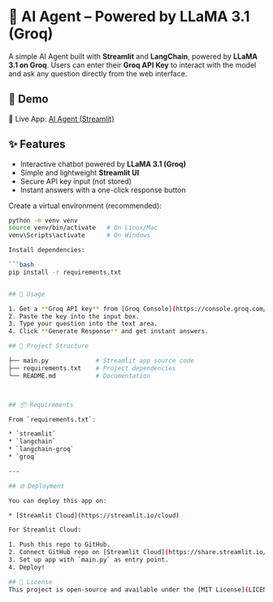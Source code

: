 # 🤖 AI Agent – Powered by LLaMA 3.1 (Groq)

A simple AI Agent built with **Streamlit** and **LangChain**, powered by **LLaMA 3.1 on Groq**.
Users can enter their **Groq API Key** to interact with the model and ask any question directly from the web interface.

## 🚀 Demo

🔗 Live App: [AI Agent (Streamlit)](https://aiagent-dkmjkcy9632mbypgbppnbs.streamlit.app/#ai-agent-powered-by-l-la-ma-3-1-groq)

## ✨ Features

* Interactive chatbot powered by **LLaMA 3.1 (Groq)**
* Simple and lightweight **Streamlit UI**
* Secure API key input (not stored)
* Instant answers with a one-click response button


Create a virtual environment (recommended):

```bash
python -m venv venv
source venv/bin/activate   # On Linux/Mac
venv\Scripts\activate      # On Windows

Install dependencies:

```bash
pip install -r requirements.txt


## 🔑 Usage

1. Get a **Groq API key** from [Groq Console](https://console.groq.com/keys).
2. Paste the key into the input box.
3. Type your question into the text area.
4. Click **Generate Response** and get instant answers.

## 📂 Project Structure

├── main.py             # Streamlit app source code
├── requirements.txt    # Project dependencies
└── README.md           # Documentation



## 📦 Requirements

From `requirements.txt`:

* `streamlit`
* `langchain`
* `langchain-groq`
* `groq`

---

## 🌐 Deployment

You can deploy this app on:

* [Streamlit Cloud](https://streamlit.io/cloud)

For Streamlit Cloud:

1. Push this repo to GitHub.
2. Connect GitHub repo on [Streamlit Cloud](https://share.streamlit.io/).
3. Set up app with `main.py` as entry point.
4. Deploy!

## 📜 License
This project is open-source and available under the [MIT License](LICENSE).

